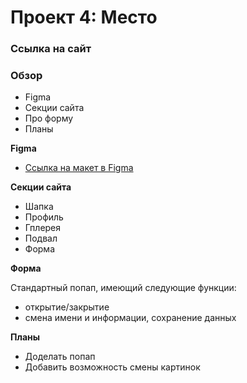 # Проект 4: Место

### Ссылка на сайт



### Обзор

* Figma
* Секции сайта
* Про форму
* Планы

**Figma**

* [Ссылка на макет в Figma](https://www.figma.com/file/StZjf8HnoeLdiXS7dYrLAh/JavaScript.-Sprint-4)

**Секции сайта**

* Шапка
* Профиль
* Гплерея
* Подвал
* Форма

**Форма**

Стандартный попап, имеющий следующие функции:
* открытие/закрытие
* смена имени и информации, сохранение данных

**Планы**

* Доделать попап
* Добавить возможность смены картинок

